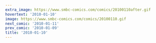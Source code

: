 ```yaml
---
extra_image: https://www.smbc-comics.com/comics/20100110after.gif
hovertext: '2010-01-10'
image: https://www.smbc-comics.com/comics/20100110.gif
next_comic: '2010-01-11'
prev_comic: '2010-01-09'
title: '2010-01-10'
---
```


